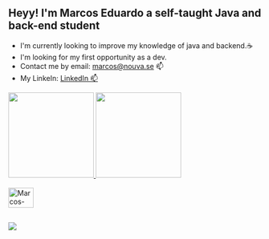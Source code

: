 ## Heyy! I'm Marcos Eduardo a self-taught Java and back-end student 

- I'm currently looking to improve my knowledge of java and backend.☕  
- I'm looking for my first opportunity as a dev.   
- Contact me by email: marcos@nouva.se 📫    
- My LinkeIn: <a href = "https://www.linkedin.com/in/marcos-eduardo-121603236/"> LinkedIn 📫   

<div>
  <a href="https://github.com/RyotaMarco">
  <img height="170em" src="https://github-readme-stats.vercel.app/api?username=RyotaMarco&show_icons=true&theme=dark&include_all_commits=true&count_private=true"/>
  <img height="170em" src="https://github-readme-stats.vercel.app/api/top-langs/?username=RyotaMarco&layout=compact&langs_count=7&theme=dark"/>
</div>
  
 <div style="display: inline_block"><br>
  <img align="center" alt="Marcos-Java" height="40" width="50" src="https://cdn.jsdelivr.net/gh/devicons/devicon/icons/java/java-original.svg" /> 
</div>
  
  ##
 
<div> 
  
  <a href="https://www.linkedin.com/in/marcos-eduardo-121603236/" target="_blank"><img src="https://img.shields.io/badge/-LinkedIn-%230077B5?style=for-the-badge&logo=linkedin&logoColor=white" target="_blank"></a> 
